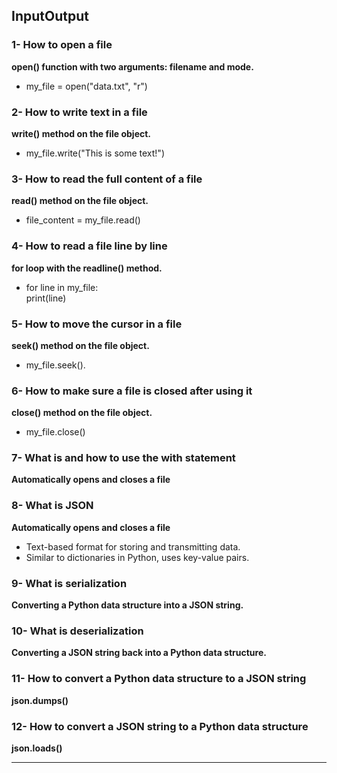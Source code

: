 ## InputOutput   
### 1- How to open a file   
**open() function with two arguments: filename and mode.**   
- my_file = open("data.txt", "r")   
### 2- How to write text in a file   
**write() method on the file object.**   
- my_file.write("This is some text!")   
### 3- How to read the full content of a file   
**read() method on the file object.**   
- file_content = my_file.read()   
### 4- How to read a file line by line   
**for loop with the readline() method.**   
- for line in my_file:   
    print(line)   
### 5- How to move the cursor in a file   
**seek() method on the file object.**   
- my_file.seek().   
### 6- How to make sure a file is closed after using it   
**close() method on the file object.**   
- my_file.close()   
### 7- What is and how to use the with statement   
**Automatically opens and closes a file**   
### 8- What is JSON   
**Automatically opens and closes a file**   
- Text-based format for storing and transmitting data.   
- Similar to dictionaries in Python, uses key-value pairs.   
### 9- What is serialization   
**Converting a Python data structure into a JSON string.**   
### 10- What is deserialization   
**Converting a JSON string back into a Python data structure.**   
### 11- How to convert a Python data structure to a JSON string   
**json.dumps()**   
### 12- How to convert a JSON string to a Python data structure   
**json.loads()**   
   
---   